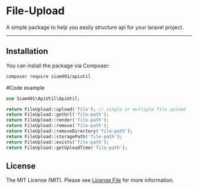 # File-Upload

A simple package to help you easily structure api for your laravel project.

---

## Installation

You can install the package via Composer:

```bash
composer require siam401/apiutil
```

#Code example


```php
use Siam401\ApiUtil\ApiUtil;

return FileUpload::upload('file'); // single or multiple file upload
return FileUpload::getUrl('file-path');
return FileUpload::render('file-path');
return FileUpload::remove('file-path');
return FileUpload::removeDirectory('file-path');
return FileUpload::storagePath('file-path');
return FileUpload::exists('file-path');
return FileUpload::getUploadTime('file-path');
```

## License

The MIT License (MIT). Please see [License File](LICENSE.md) for more information.
